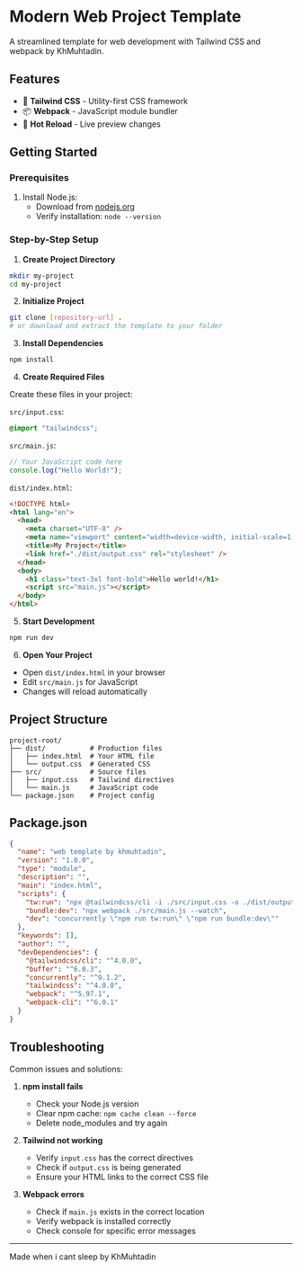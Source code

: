 # Modern Web Project Template

A streamlined template for web development with Tailwind CSS and webpack by KhMuhtadin.

## Features

- 🎨 **Tailwind CSS** - Utility-first CSS framework
- 📦 **Webpack** - JavaScript module bundler
- 🔄 **Hot Reload** - Live preview changes

## Getting Started

### Prerequisites

1. Install Node.js:
   - Download from [nodejs.org](https://nodejs.org)
   - Verify installation: `node --version`

### Step-by-Step Setup

1. **Create Project Directory**

```bash
mkdir my-project
cd my-project
```

2. **Initialize Project**

```bash
git clone [repository-url] .
# or download and extract the template to your folder
```

3. **Install Dependencies**

```bash
npm install
```

4. **Create Required Files**

Create these files in your project:

`src/input.css`:

```css
@import "tailwindcss";
```

`src/main.js`:

```javascript
// Your JavaScript code here
console.log("Hello World!");
```

`dist/index.html`:

```html
<!DOCTYPE html>
<html lang="en">
  <head>
    <meta charset="UTF-8" />
    <meta name="viewport" content="width=device-width, initial-scale=1.0" />
    <title>My Project</title>
    <link href="./dist/output.css" rel="stylesheet" />
  </head>
  <body>
    <h1 class="text-3xl font-bold">Hello world!</h1>
    <script src="main.js"></script>
  </body>
</html>
```

5. **Start Development**

```bash
npm run dev
```

6. **Open Your Project**

- Open `dist/index.html` in your browser
- Edit `src/main.js` for JavaScript
- Changes will reload automatically

## Project Structure

```
project-root/
├── dist/           # Production files
│   ├── index.html  # Your HTML file
│   └── output.css  # Generated CSS
├── src/            # Source files
│   ├── input.css   # Tailwind directives
│   └── main.js     # JavaScript code
└── package.json    # Project config
```

## Package.json

```json
{
  "name": "web template by khmuhtadin",
  "version": "1.0.0",
  "type": "module",
  "description": "",
  "main": "index.html",
  "scripts": {
    "tw:run": "npx @tailwindcss/cli -i ./src/input.css -o ./dist/output.css --watch",
    "bundle:dev": "npx webpack ./src/main.js --watch",
    "dev": "concurrently \"npm run tw:run\" \"npm run bundle:dev\""
  },
  "keywords": [],
  "author": "",
  "devDependencies": {
    "@tailwindcss/cli": "^4.0.0",
    "buffer": "^6.0.3",
    "concurrently": "^9.1.2",
    "tailwindcss": "^4.0.0",
    "webpack": "^5.97.1",
    "webpack-cli": "^6.0.1"
  }
}
```

## Troubleshooting

Common issues and solutions:

1. **npm install fails**

   - Check your Node.js version
   - Clear npm cache: `npm cache clean --force`
   - Delete node_modules and try again

2. **Tailwind not working**

   - Verify `input.css` has the correct directives
   - Check if `output.css` is being generated
   - Ensure your HTML links to the correct CSS file

3. **Webpack errors**
   - Check if `main.js` exists in the correct location
   - Verify webpack is installed correctly
   - Check console for specific error messages

---

Made when i cant sleep by KhMuhtadin
